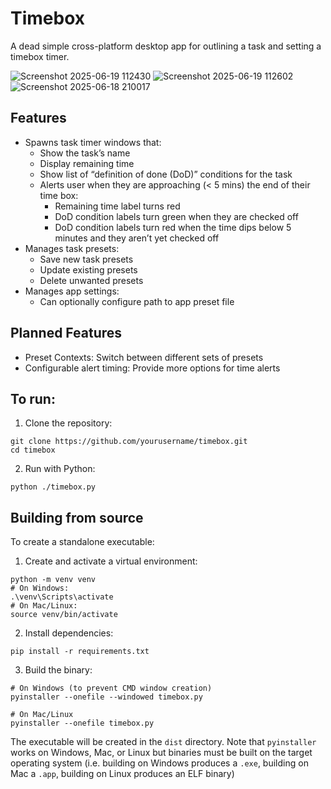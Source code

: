 # Timebox
A dead simple cross-platform desktop app for outlining a task and setting a timebox timer.

![Screenshot 2025-06-19 112430](https://github.com/user-attachments/assets/ef56c195-f3ec-421f-a294-442b55ef5c7b)
![Screenshot 2025-06-19 112602](https://github.com/user-attachments/assets/7af1b569-7e32-4f92-9d18-a2c639aec4f8)
![Screenshot 2025-06-18 210017](https://github.com/user-attachments/assets/ef36701a-ad1f-4a73-be52-3cd7a103fc1a)

## Features

- Spawns task timer windows that:
    - Show the task’s name
    - Display remaining time
    - Show list of “definition of done (DoD)” conditions for the task
    - Alerts user when they are approaching (< 5 mins) the end of their time box:
      - Remaining time label turns red
      - DoD condition labels turn green when they are checked off
      - DoD condition labels turn red when the time dips below 5 minutes and they aren’t yet checked off
- Manages task presets:
    - Save new task presets
    - Update existing presets
    - Delete unwanted presets
- Manages app settings:
    - Can optionally configure path to app preset file
 
## Planned Features

- Preset Contexts: Switch between different sets of presets
- Configurable alert timing: Provide more options for time alerts

## To run:
1. Clone the repository:
```
git clone https://github.com/yourusername/timebox.git
cd timebox
```

2. Run with Python:
```
python ./timebox.py
```

## Building from source
To create a standalone executable:

1. Create and activate a virtual environment:
```
python -m venv venv
# On Windows:
.\venv\Scripts\activate
# On Mac/Linux:
source venv/bin/activate
```

2. Install dependencies:
```
pip install -r requirements.txt
```

3. Build the binary:
```
# On Windows (to prevent CMD window creation)
pyinstaller --onefile --windowed timebox.py

# On Mac/Linux
pyinstaller --onefile timebox.py
```

The executable will be created in the `dist` directory. Note that `pyinstaller` works on Windows, Mac, or Linux but binaries must be built on the target operating system (i.e. building on Windows produces a `.exe`, building on Mac a `.app`, building on Linux produces an ELF binary)
